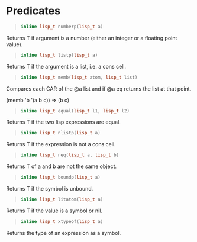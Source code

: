 # Predicates

> ```cpp
> inline lisp_t numberp(lisp_t a)
> ```

Returns T if argument is a number (either an integer or a floating
point value).

> ```cpp
> inline lisp_t listp(lisp_t a)
> ```

Returns T if the argument is a list, i.e. a cons cell.

> ```cpp
> inline lisp_t memb(lisp_t atom, lisp_t list)
> ```

Compares each CAR of the @a list and if @a eq returns the list at
that point.

(memb 'b '(a b c)) => (b c)

> ```cpp
> inline lisp_t equal(lisp_t l1, lisp_t l2)
> ```

Returns T if the two lisp expressions are equal.

> ```cpp
> inline lisp_t nlistp(lisp_t a)
> ```

Returns T if the expression is not a cons cell.

> ```cpp
> inline lisp_t neq(lisp_t a, lisp_t b)
> ```

Returns T of a and b are not the same object.

> ```cpp
> inline lisp_t boundp(lisp_t a)
> ```

Returns T if the symbol is unbound.

> ```cpp
> inline lisp_t litatom(lisp_t a)
> ```

Returns T if the value is a symbol or nil.

> ```cpp
> inline lisp_t xtypeof(lisp_t a)
> ```

Returns the type of an expression as a symbol.
